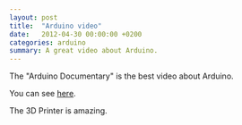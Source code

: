 ```yaml
---
layout: post
title:  "Arduino video"
date:   2012-04-30 00:00:00 +0200
categories: arduino
summary: A great video about Arduino.
---
```


The "Arduino Documentary" is the best video about Arduino.

You can see [here][arduino documentary].

The 3D Printer is amazing.

[arduino documentary]: http://vimeo.com/18390711